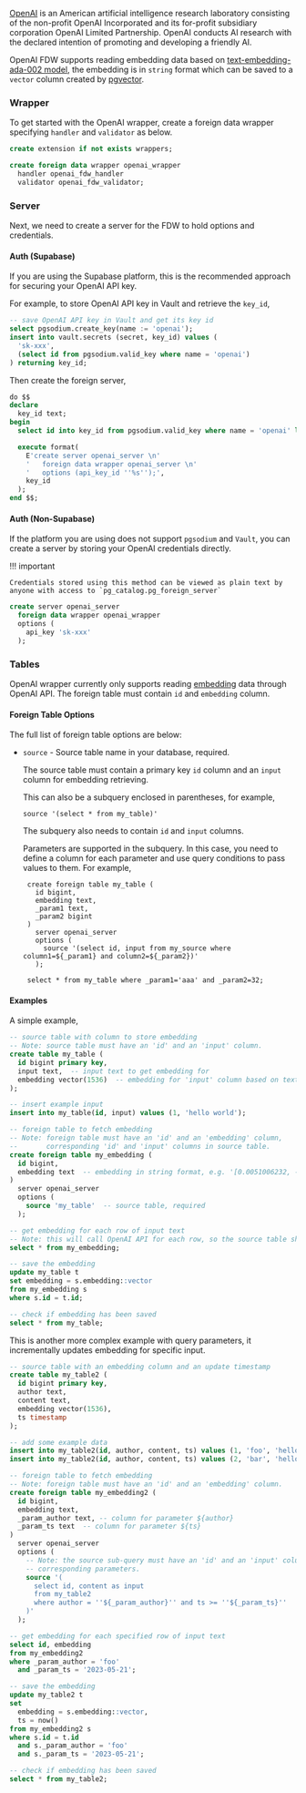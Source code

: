 [OpenAI](https://openai.com/) is an American artificial intelligence research laboratory consisting of the non-profit OpenAI Incorporated and its for-profit subsidiary corporation OpenAI Limited Partnership. OpenAI conducts AI research with the declared intention of promoting and developing a friendly AI.

OpenAI FDW supports reading embedding data based on [text-embedding-ada-002 model](https://platform.openai.com/docs/guides/embeddings/second-generation-models), the embedding is in `string` format which can be saved to a `vector` column created by [pgvector](https://github.com/pgvector/pgvector).


### Wrapper 
To get started with the OpenAI wrapper, create a foreign data wrapper specifying `handler` and `validator` as below.

```sql
create extension if not exists wrappers;

create foreign data wrapper openai_wrapper
  handler openai_fdw_handler
  validator openai_fdw_validator;
```

### Server 

Next, we need to create a server for the FDW to hold options and credentials.

#### Auth (Supabase)

If you are using the Supabase platform, this is the recommended approach for securing your OpenAI API key.

For example, to store OpenAI API key in Vault and retrieve the `key_id`,

```sql
-- save OpenAI API key in Vault and get its key id
select pgsodium.create_key(name := 'openai');
insert into vault.secrets (secret, key_id) values (
  'sk-xxx',
  (select id from pgsodium.valid_key where name = 'openai')
) returning key_id;
```

Then create the foreign server,

```sql
do $$
declare
  key_id text;
begin
  select id into key_id from pgsodium.valid_key where name = 'openai' limit 1;

  execute format(
    E'create server openai_server \n'
    '   foreign data wrapper openai_server \n'
    '   options (api_key_id ''%s'');',
    key_id
  );
end $$;
```

#### Auth (Non-Supabase)

If the platform you are using does not support `pgsodium` and `Vault`, you can create a server by storing your OpenAI credentials directly.


!!! important

    Credentials stored using this method can be viewed as plain text by anyone with access to `pg_catalog.pg_foreign_server`


```sql
create server openai_server
  foreign data wrapper openai_wrapper
  options (
    api_key 'sk-xxx'
  );
```


### Tables

OpenAI wrapper currently only supports reading [embedding](https://platform.openai.com/docs/guides/embeddings/what-are-embeddings) data through OpenAI API. The foreign table must contain `id` and `embedding` column.


#### Foreign Table Options

The full list of foreign table options are below:

- `source` - Source table name in your database, required.

   The source table must contain a primary key `id` column and an `input` column for embedding retrieving.

   This can also be a subquery enclosed in parentheses, for example,

   ```
   source '(select * from my_table)'
   ```

   The subquery also needs to contain `id` and `input` columns.

   Parameters are supported in the subquery. In this case, you need to define a column for each parameter and use query conditions to pass values to them. For example,

   ```
    create foreign table my_table (
      id bigint,
      embedding text,
      _param1 text,
      _param2 bigint
    )
      server openai_server
      options (
        source '(select id, input from my_source where column1=${_param1} and column2=${_param2})'
      );

    select * from my_table where _param1='aaa' and _param2=32;
   ```


#### Examples

A simple example,

```sql
-- source table with column to store embedding
-- Note: source table must have an 'id' and an 'input' column.
create table my_table (
  id bigint primary key,
  input text,  -- input text to get embedding for
  embedding vector(1536)  -- embedding for 'input' column based on text-embedding-ada-002 model
);

-- insert example input
insert into my_table(id, input) values (1, 'hello world');

-- foreign table to fetch embedding
-- Note: foreign table must have an 'id' and an 'embedding' column,
--       corresponding 'id' and 'input' columns in source table.
create foreign table my_embedding (
  id bigint,
  embedding text  -- embedding in string format, e.g. '[0.0051006232, -0.03568436, ...]'
)
  server openai_server
  options (
    source 'my_table'  -- source table, required
  );

-- get embedding for each row of input text
-- Note: this will call OpenAI API for each row, so the source table shouldn't have too many records.
select * from my_embedding;

-- save the embedding
update my_table t
set embedding = s.embedding::vector
from my_embedding s
where s.id = t.id;

-- check if embedding has been saved
select * from my_table;
```

This is another more complex example with query parameters, it incrementally updates embedding for specific input.

```sql
-- source table with an embedding column and an update timestamp
create table my_table2 (
  id bigint primary key,
  author text,
  content text,
  embedding vector(1536),
  ts timestamp
);

-- add some example data
insert into my_table2(id, author, content, ts) values (1, 'foo', 'hello world', now());
insert into my_table2(id, author, content, ts) values (2, 'bar', 'hello ai', now());

-- foreign table to fetch embedding
-- Note: foreign table must have an 'id' and an 'embedding' column.
create foreign table my_embedding2 (
  id bigint,
  embedding text,
  _param_author text, -- column for parameter ${author}
  _param_ts text  -- column for parameter ${ts}
)
  server openai_server
  options (
    -- Note: the source sub-query must have an 'id' and an 'input' column, and the
    -- corresponding parameters.
    source '(
      select id, content as input
      from my_table2
      where author = ''${_param_author}'' and ts >= ''${_param_ts}''
    )'
  );

-- get embedding for each specified row of input text
select id, embedding
from my_embedding2
where _param_author = 'foo'
  and _param_ts = '2023-05-21';

-- save the embedding
update my_table2 t
set
  embedding = s.embedding::vector,
  ts = now()
from my_embedding2 s
where s.id = t.id
  and s._param_author = 'foo'
  and s._param_ts = '2023-05-21';

-- check if embedding has been saved
select * from my_table2;
```
